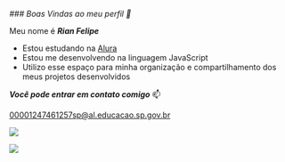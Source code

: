 _### Boas Vindas ao meu perfil 🌻_

Meu nome é _**Rian Felipe**_
* Estou estudando na [Alura](https://www.alura.com.br/)
* Estou me desenvolvendo na linguagem JavaScript
* Utilizo esse espaço para minha organização e compartilhamento dos meus projetos desenvolvidos

 ***Você pode entrar em contato comigo*** 📫

 00001247461257sp@al.educacao.sp.gov.br

 ![](https://media1.tenor.com/m/hO-SxRtFfmEAAAAd/hanako-yay.gif)

 ![](https://media.tenor.com/Gz408T11T8gAAAAi/wiggle-cat-wiggle.gif)